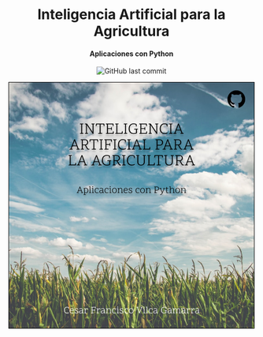 <h1 align="center">Inteligencia Artificial para la Agricultura</h1>
<h4 align="center">Aplicaciones con Python</h4>

<p align='center'>
  <img src="https://img.shields.io/github/last-commit/vilcagamarracf/ML_para_entusiastas?style=flat-square" alt="GitHub last commit"/>
</p>
<p align='center'>
<img src="Portada.png" alt="Portada genial del repositorio" width=500/>
</p>
